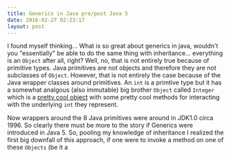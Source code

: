 ```yaml
---
title: Generics in Java pre/post Java 5
date: 2016-02-27 02:23:17
layout: post 
---
```


I found myself thinking... What is so great about generics in java, wouldn't you 
"essentially" be able to do the same thing with inheritance... everything is an 
`Object` after all, right? Well, no, that is not entirely true because of primitive 
types. Java primitives are not objects and therefore they are not subclasses of 
`Object`. However, that is not entirely the case because of the Java wrapper 
classes around primitives. An `int` is a primtive type but it has a somewhat
analgous (also immutable) big brother `Object` called `Integer` which
is a [pretty cool object](https://docs.oracle.com/javase/7/docs/api/java/lang/Integer.html)
with some pretty cool methods for interacting with the underlying `int` they 
represent. 

Now wrappers around the 8 Java primitives were around in JDK1.0 circa 1996. So
clearly there must be more to the story if Generics were introduced in Java 5.
So, pooling my knowledge of inheritance I realized the first big downfall of 
this approach, if one were to invoke a method on one of these `Objects` 
(be it a 

